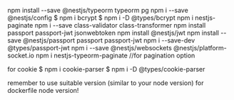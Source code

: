 npm install --save @nestjs/typeorm typeorm pg
npm i --save @nestjs/config
$ npm i bcrypt
$ npm i -D @types/bcrypt
npm i nestjs-paginate
npm i --save class-validator class-transformer
npm install passport passport-jwt jsonwebtoken
npm install @nestjs/jwt
npm install --save @nestjs/passport passport  passport-jwt
npm i --save-dev @types/passport-jwt
npm i --save @nestjs/websockets @nestjs/platform-socket.io
npm i nestjs-typeorm-paginate //for pagination option


for cookie
$ npm i cookie-parser
$ npm i -D @types/cookie-parser

remember to use suitable version (similar to your node version) for dockerfile node version!